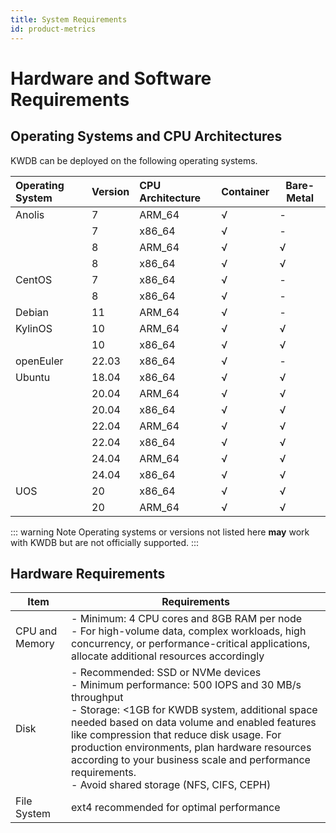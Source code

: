 ```yaml
---
title: System Requirements
id: product-metrics
---
```


# Hardware and Software Requirements

## Operating Systems and CPU Architectures

KWDB can be deployed on the following operating systems.

| **Operating System** | **Version**            | **CPU Architecture** | **Container** | **Bare-Metal** |
| :------------------- | :--------------------- | :--------------- | ------------- | -------------- |
| Anolis               | 7                      | ARM_64           | √             | -              |
|                      | 7                      | x86_64           | √             | -              |
|                      | 8                      | ARM_64           | √             | √              |
|                      | 8                      | x86_64           | √             | √              |
| CentOS               | 7                      | x86_64           | √             | -              |
|                      | 8                      | x86_64           | √             | -              |
| Debian               | 11                    | ARM_64           | √             | -              |
| KylinOS              | 10                    | ARM_64           | √             | √              |
|                      | 10                    | x86_64           | √             | √              |
| openEuler            | 22.03                  | x86_64           | √             | -              |
| Ubuntu               | 18.04                 | x86_64           | √             | √              |
|                      | 20.04                 | ARM_64           | √             | √              |
|                      | 20.04                 | x86_64           | √             | √              |
|                      | 22.04                 | ARM_64           | √             | √              |
|                      | 22.04                 | x86_64           | √             | √              |
|                      | 24.04                 | ARM_64           | √             | √              |
|                      | 24.04                 | x86_64           | √             | √              |
| UOS                  | 20                    | x86_64           | √             | √              |
|                      | 20                    | ARM_64           | √             | √              |

::: warning Note
Operating systems or versions not listed here **may** work with KWDB but are not officially supported.
:::

## Hardware Requirements

| Item  | Requirements  |
| ---------- | ------------------------------------------------------------------------------------------------------------------------------------ |
| CPU and Memory | - Minimum: 4 CPU cores and 8GB RAM per node <br> - For high-volume data, complex workloads, high concurrency, or performance-critical applications, allocate additional resources accordingly |
| Disk       | - Recommended: SSD or NVMe devices<br>- Minimum performance: 500 IOPS and 30 MB/s throughput<br>- Storage: <1GB for KWDB system, additional space needed based on data volume and enabled features like compression that reduce disk usage. For production environments, plan hardware resources according to your business scale and performance requirements.<br>- Avoid shared storage (NFS, CIFS, CEPH)|
| File System | ext4 recommended for optimal performance |
